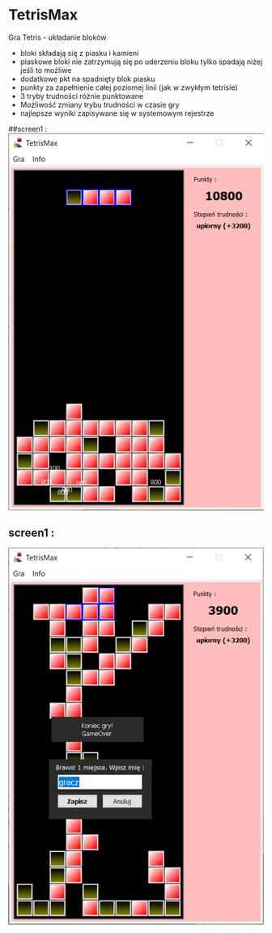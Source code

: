 # TetrisMax
Gra Tetris - układanie bloków
* bloki składają się z piasku i kamieni
* piaskowe bloki nie zatrzymują się po uderzeniu bloku tylko spadają niżej jeśli to możliwe
* dodatkowe pkt na spadnięty blok piasku
* punkty za zapełnienie całej poziomej linii (jak w zwykłym tetrisie)
* 3 tryby trudności różnie punktowane
* Możliwość zmiany trybu trudności w czasie gry
* najlepsze wyniki zapisywane się w systemowym rejestrze

##screen1 :
![SokobanMax - Maksymilian Hebda](./projectScreenImage/TetrisMax1.png)
## screen1 :
![SokobanMax - Maksymilian Hebda](./projectScreenImage/TetrisMax2.png)